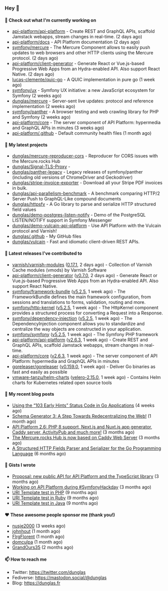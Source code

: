 ### Hey 👋

#### 👷 Check out what I'm currently working on

- [api-platform/api-platform](https://github.com/api-platform/api-platform) - Create REST and GraphQL APIs, scaffold Jamstack webapps, stream changes in real-time. (2 days ago)
- [api-platform/docs](https://github.com/api-platform/docs) - API Platform documentation (2 days ago)
- [symfony/mercure](https://github.com/symfony/mercure) - The Mercure Component allows to easily push updates to web browsers and other HTTP clients using the Mercure protocol. (2 days ago)
- [api-platform/client-generator](https://github.com/api-platform/client-generator) - Generate React or Vue.js-based Progressive Web Apps from an Hydra-enabled API. Also support React Native. (2 days ago)
- [lucas-clemente/quic-go](https://github.com/lucas-clemente/quic-go) - A QUIC implementation in pure go (1 week ago)
- [symfony/ux](https://github.com/symfony/ux) - Symfony UX initiative: a new JavaScript ecosystem for Symfony (2 weeks ago)
- [dunglas/mercure](https://github.com/dunglas/mercure) - Server-sent live updates: protocol and reference implementation (2 weeks ago)
- [symfony/panther](https://github.com/symfony/panther) - A browser testing and web crawling library for PHP and Symfony (2 weeks ago)
- [api-platform/core](https://github.com/api-platform/core) - The server component of API Platform: hypermedia and GraphQL APIs in minutes (3 weeks ago)
- [api-platform/.github](https://github.com/api-platform/.github) - Default community health files (1 month ago)

#### 🌱 My latest projects

- [dunglas/mercure-reproducer-cors](https://github.com/dunglas/mercure-reproducer-cors) - Reproducer for CORS issues with the Mercure.rocks Hub
- [dunglas/Signal-TLS-Proxy](https://github.com/dunglas/Signal-TLS-Proxy) - 
- [dunglas/panther-legacy](https://github.com/dunglas/panther-legacy) - Legacy releases of symfony/panther (including old versions of ChromeDriver and Geckodriver)
- [dunglas/stripe-invoice-exporter](https://github.com/dunglas/stripe-invoice-exporter) - Download all your Stripe PDF invoices in bulk.
- [dunglas/api-parallelism-benchmark](https://github.com/dunglas/api-parallelism-benchmark) - A benchmark comparing HTTP/2 Server Push to GraphQL-Like compound documents
- [dunglas/httpsfv](https://github.com/dunglas/httpsfv) - A Go library to parse and serialize HTTP structured field values
- [dunglas/demo-postgres-listen-notify](https://github.com/dunglas/demo-postgres-listen-notify) - Demo of the PostgreSQL LISTEN/NOTIFY support in Symfony Messenger
- [dunglas/demo-vulcain-api-platform](https://github.com/dunglas/demo-vulcain-api-platform) - Use API Platform with the Vulcain protocol and Varnish!
- [dunglas/.github](https://github.com/dunglas/.github) - My GitHub files
- [dunglas/vulcain](https://github.com/dunglas/vulcain) - Fast and idiomatic client-driven REST APIs.

#### 🔭 Latest releases I've contributed to

- [varnish/varnish-modules](https://github.com/varnish/varnish-modules) ([0.17.1](https://github.com/varnish/varnish-modules/releases/tag/0.17.1), 2 days ago) - Collection of Varnish Cache modules (vmods) by Varnish Software
- [api-platform/client-generator](https://github.com/api-platform/client-generator) ([v0.7.0](https://github.com/api-platform/client-generator/releases/tag/v0.7.0), 2 days ago) - Generate React or Vue.js-based Progressive Web Apps from an Hydra-enabled API. Also support React Native.
- [symfony/framework-bundle](https://github.com/symfony/framework-bundle) ([v5.2.5](https://github.com/symfony/framework-bundle/releases/tag/v5.2.5), 1 week ago) - The FrameworkBundle defines the main framework configuration, from sessions and translations to forms, validation, routing and more.
- [symfony/http-kernel](https://github.com/symfony/http-kernel) ([v5.2.5](https://github.com/symfony/http-kernel/releases/tag/v5.2.5), 1 week ago) - The HttpKernel component provides a structured process for converting a Request into a Response.
- [symfony/dependency-injection](https://github.com/symfony/dependency-injection) ([v5.2.5](https://github.com/symfony/dependency-injection/releases/tag/v5.2.5), 1 week ago) - The DependencyInjection component allows you to standardize and centralize the way objects are constructed in your application.
- [symfony/symfony](https://github.com/symfony/symfony) ([v5.2.5](https://github.com/symfony/symfony/releases/tag/v5.2.5), 1 week ago) - The Symfony PHP framework
- [api-platform/api-platform](https://github.com/api-platform/api-platform) ([v2.6.3](https://github.com/api-platform/api-platform/releases/tag/v2.6.3), 1 week ago) - Create REST and GraphQL APIs, scaffold Jamstack webapps, stream changes in real-time.
- [api-platform/core](https://github.com/api-platform/core) ([v2.6.3](https://github.com/api-platform/core/releases/tag/v2.6.3), 1 week ago) - The server component of API Platform: hypermedia and GraphQL APIs in minutes
- [goreleaser/goreleaser](https://github.com/goreleaser/goreleaser) ([v0.159.0](https://github.com/goreleaser/goreleaser/releases/tag/v0.159.0), 1 week ago) - Deliver Go binaries as fast and easily as possible
- [vmware-tanzu/helm-charts](https://github.com/vmware-tanzu/helm-charts) ([velero-2.15.0](https://github.com/vmware-tanzu/helm-charts/releases/tag/velero-2.15.0), 1 week ago) - Contains Helm charts for Kubernetes related open source tools

#### 📜 My recent blog posts

- [Using the “103 Early Hints” Status Code in Go Applications](http://feedproxy.google.com/~r/dunglas/~3/WDhgVmMJ2T0/) (4 weeks ago)
- [Schema Generator 3: A Step Towards Redecentralizing the Web!](http://feedproxy.google.com/~r/dunglas/~3/-eYprhFHaXA/) (1 month ago)
- [API Platform 2.6: PHP 8 support, Next.js and Nuxt.js app generator, Caddy server, ActivityPub and much more!](http://feedproxy.google.com/~r/dunglas/~3/X1dkcrZS-qU/) (3 months ago)
- [The Mercure.rocks Hub is now based on Caddy Web Server](http://feedproxy.google.com/~r/dunglas/~3/MjBonxZ_8uQ/) (3 months ago)
- [A Structured HTTP Fields Parser and Serializer for the Go Programming Language](http://feedproxy.google.com/~r/dunglas/~3/ZbYscZI8Qx8/) (6 months ago)

#### 📓 Gists I wrote

- [Proposal: new public API for API Platform and the TypeScript library](https://gist.github.com/4da2026f34bf7f18e1db955ef8a9b417) (3 months ago)
- [Working on API Platform during #SymfonyHackday](https://gist.github.com/3949272d40e6390cdd2850a4f312a02a) (3 months ago)
- [URI Template test in PHP](https://gist.github.com/5b10b586427cf66e78a968f82f80691a) (9 months ago)
- [URI Template test in Ruby](https://gist.github.com/ec793690f66167cb849c02284ecf748d) (9 months ago)
- [URI Template test in Java](https://gist.github.com/788b70312231d24e46d7632c634784f5) (9 months ago)

#### ❤️ These awesome people sponsor me (thank you!)

- [nusje2000](https://github.com/nusje2000) (3 weeks ago)
- [johnhout](https://github.com/johnhout) (1 month ago)
- [FlrgFlorent](https://github.com/FlrgFlorent) (1 month ago)
- [domculpa](https://github.com/domculpa) (1 month ago)
- [GrandOurs35](https://github.com/GrandOurs35) (2 months ago)

#### 📫 How to reach me

- Twitter: https://twitter.com/dunglas
- Fediverse: https://mastodon.social/@dunglas
- Blog: https://dunglas.fr
